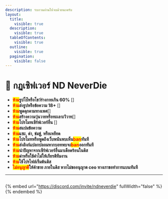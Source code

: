 ```yaml
---
description: รบกวนอ่านให้จบด้วยนะครับ
layout:
  title:
    visible: true
  description:
    visible: true
  tableOfContents:
    visible: true
  outline:
    visible: true
  pagination:
    visible: false
---
```


# 📕 กฏเซิฟเวอร์ ND NeverDie

* <mark style="color:red;">**ห้าม**</mark>**รูปโป๊หรือโชว์ร่างกายเกิน 60%** \[<img src="https://cdn.discordapp.com/emojis/1343617619407671338.webp?size=40&#x26;animated=true" alt="" data-size="line">]
* <mark style="color:red;">**ห้าม**</mark>**ส่งรูปหรือข้อความ 18+** \[<img src="https://cdn.discordapp.com/emojis/1343615564827852934.webp?size=40&#x26;animated=true" alt="" data-size="line">]
* <mark style="color:red;">**ห้าม**</mark>**พูดคุกคามทางเพศ**\[<img src="https://cdn.discordapp.com/emojis/1343617671480086599.webp?size=40&#x26;animated=true" alt="" data-size="line">]
* <mark style="color:red;">**ห้าม**</mark>**สร้างความวุ่นวายหรือทะเลาะวิวาท**\[<img src="https://cdn.discordapp.com/emojis/1343617645228064819.webp?size=40&#x26;animated=true" alt="" data-size="line">]
* <mark style="color:red;">**ห้าม**</mark>**โปรโมทเซิร์ฟเวอร์อื่น** \[<img src="https://cdn.discordapp.com/emojis/1351417070772027447.webp?size=40&#x26;animated=true" alt="" data-size="line">]
* <mark style="color:red;">**ห้าม**</mark>**สแปมข้อความ**
* <mark style="color:red;">**ห้าม**</mark>**แซะ, ด่า, ข่มขู่, หรือเหยียด**
* <mark style="color:red;">**ห้าม**</mark>**โปรโมทหรือพูดถึงเว็บพนันพบเห็น**<mark style="color:red;">**ban**</mark>**ทันที**
* <mark style="color:red;">**ห้าม**</mark>**ส่งลิงก์แปลกปลอมหากบอทพบจะ**<mark style="color:red;">**ban**</mark>**ออกทันที**
* <mark style="color:red;">**ห้าม**</mark>**นำปัญหาจากเซิร์ฟเวอร์อื่นมาเดือดร้อนในดิส**
* <mark style="color:red;">**ห้าม**</mark>**ด่าหรือใช้คำไม่ให้เกียรติทีมงาน**
* <mark style="color:red;">**ห้าม**</mark>**ใช้โปรไฟล์เริ่มต้นดิส**
* <mark style="color:red;">**ไม่อนุญาติ**</mark>**ให้ค้าขาย ภายในดิส หากไม่ขออนุญาต ceo ทางเราขอทำการแบนทันที**

***

<figure><img src="https://cdn.discordapp.com/attachments/1340628565691207711/1352667843023339572/5_20250305164802.png?ex=67e2ce19&#x26;is=67e17c99&#x26;hm=f0cc7c52464e0a6cd901b55b77b4ff030544a869e691b88a27b6e4ec662f8922&#x26;" alt=""><figcaption><p> </p></figcaption></figure>

{% embed url="https://discord.com/invite/ndneverdie" fullWidth="false" %}
&#x20;
{% endembed %}
